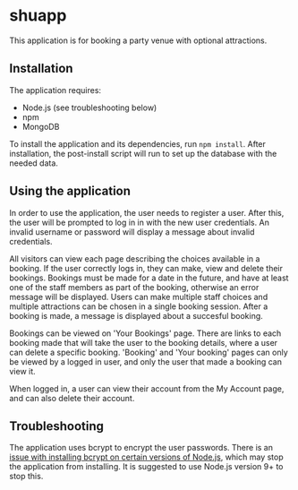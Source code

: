 # shuapp

This application is for booking a party venue with optional attractions.

## Installation

The application requires:

* Node.js (see troubleshooting below)
* npm
* MongoDB

To install the application and its dependencies, run `npm install`. After installation, the post-install script will run to set up the database with the needed data.

## Using the application

In order to use the application, the user needs to register a user. After this, the user will be prompted to log in in with the new user credentials. An invalid username or password will display a message about invalid credentials.

All visitors can view each page describing the choices available in a booking. If the user correctly logs in, they can make, view and delete their bookings. Bookings must be made for a date in the future, and have at least one of the staff members as part of the booking, otherwise an error message will be displayed. Users can make multiple staff choices and multiple attractions can be chosen in a single booking session. After a booking is made, a message is displayed about a succesful booking.

Bookings can be viewed on 'Your Bookings' page. There are links to each booking made that will take the user to the booking details, where a user can delete a specific booking. 'Booking' and 'Your booking' pages can only be viewed by a logged in user, and only the user that made a booking can view it.

When logged in, a user can view their account from the My Account page, and can also delete their account.

## Troubleshooting

The application uses bcrypt to encrypt the user passwords. There is an [issue with installing bcrypt on certain versions of Node.js](https://github.com/kelektiv/node.bcrypt.js/issues/648), which may stop the application from installing. It is suggested to use Node.js version 9+ to stop this.